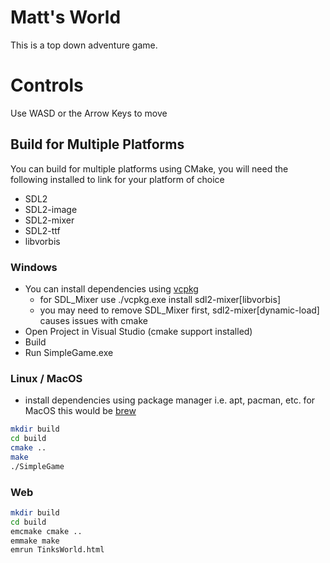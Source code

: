 # Matt's World
This is a top down adventure game.

# Controls
Use WASD or the Arrow Keys to move

## Build for Multiple Platforms
You can build for multiple platforms using CMake, you will need the following installed to link for your platform of choice 
* SDL2
* SDL2-image
* SDL2-mixer
* SDL2-ttf
* libvorbis
### Windows
* You can install dependencies using [vcpkg](https://github.com/microsoft/vcpkg)
    * for SDL_Mixer use ./vcpkg.exe install sdl2-mixer[libvorbis]
    * you may need to remove SDL_Mixer first, sdl2-mixer[dynamic-load] causes issues with cmake
* Open Project in Visual Studio (cmake support installed)
* Build
* Run SimpleGame.exe

### Linux / MacOS
* install dependencies using package manager i.e. apt, pacman, etc. for MacOS this would be [brew](https://brew.sh/)
```zsh
mkdir build
cd build
cmake ..
make
./SimpleGame
```
### Web
```zsh
mkdir build
cd build
emcmake cmake ..
emmake make
emrun TinksWorld.html
```